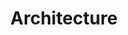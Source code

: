 ---
layout: page
title: Architecture
permalink: /arch_main
nav: true
nav_order: 2
dropdown: true
children:
    - title: Refreshing builds
      permalink: /arch_builds
    - title: divider
    - title: Creating builds
      permalink: /create_builds
    - title: divider
    - title: Branching strategy
      permalink: /arch_branching
    - title: divider
    - title: Creating books
      permalink: /new_guide_setup
    - title: divider
    - title: Deprecations
      permalink: /plan_deprecation
    - title: divider
    - title: Board maintenance
      permalink: /board_maintenance
    - title: divider
    - title: Issue points
      permalink: /arch_points
---